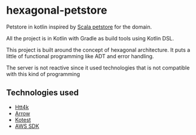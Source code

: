 # hexagonal-petstore
Petstore in kotlin inspired by [Scala petstore](https://github.com/pauljamescleary/scala-pet-store) for the domain.

All the project is in Kotlin with Gradle as build tools using Kotlin DSL.

This project is built around the concept of hexagonal architecture. It puts a little of functional programming like ADT and error handling.

The server is not reactive since it used technologies that is not compatible with this kind of programming

## Technologies used

- [Htt4k](https://www.http4k.org/)
- [Arrow](https://arrow-kt.io/)
- [Kotest](https://kotest.io/)
- [AWS SDK](https://docs.aws.amazon.com/sdk-for-java/latest/developer-guide/home.html)


